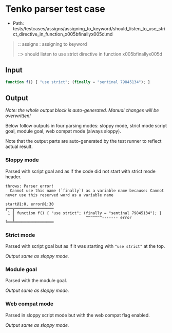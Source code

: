 # Tenko parser test case

- Path: tests/testcases/assigns/assigning_to_keyword/should_listen_to_use_strict_directive_in_function_x005bfinallyx005d.md

> :: assigns : assigning to keyword
>
> ::> should listen to use strict directive in function x005bfinallyx005d

## Input

`````js
function f() { "use strict"; (finally = "sentinal 79845134"); }
`````

## Output

_Note: the whole output block is auto-generated. Manual changes will be overwritten!_

Below follow outputs in four parsing modes: sloppy mode, strict mode script goal, module goal, web compat mode (always sloppy).

Note that the output parts are auto-generated by the test runner to reflect actual result.

### Sloppy mode

Parsed with script goal and as if the code did not start with strict mode header.

`````
throws: Parser error!
  Cannot use this name (`finally`) as a variable name because: Cannot never use this reserved word as a variable name

start@1:0, error@1:30
╔══╦═════════════════
 1 ║ function f() { "use strict"; (finally = "sentinal 79845134"); }
   ║                               ^^^^^^^------- error
╚══╩═════════════════

`````

### Strict mode

Parsed with script goal but as if it was starting with `"use strict"` at the top.

_Output same as sloppy mode._

### Module goal

Parsed with the module goal.

_Output same as sloppy mode._

### Web compat mode

Parsed in sloppy script mode but with the web compat flag enabled.

_Output same as sloppy mode._
